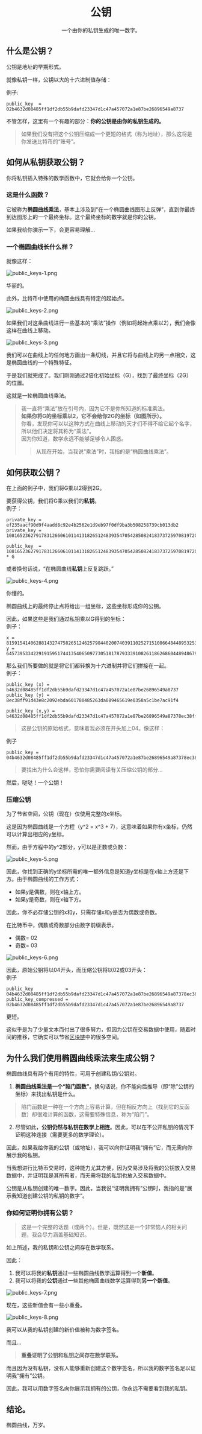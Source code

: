 # <center>公钥</center>
<center>一个由你的私钥生成的唯一数字。</center>

## 什么是公钥？
公钥是地址的早期形式。

就像私钥一样，公钥以大的十六进制值存储：

例子:
```
public_key  = 02b4632d08485ff1df2db55b9dafd23347d1c47a457072a1e87be26896549a8737
```

不管怎样，这里有一个有趣的部分：**你的公钥是由你的私钥生成的。**

>如果我们没有把这个公钥压缩成一个更短的格式（称为地址），那么这将是你发送比特币的“账号”。

## 如何从私钥获取公钥？
你将私钥插入特殊的数学函数中，它就会给你一个公钥。

### 这是什么函数？
它被称为**椭圆曲线乘法**，基本上涉及到“在一个椭圆曲线图形上反弹”，直到你最终到达图形上的一个最终坐标。这个最终坐标的数字就是你的公钥。

如果我给你演示一下，会更容易理解...

### 一个椭圆曲线长什么样？
就像这样：

![public_keys-1.png](img/public_keys-1%20(1).png)  

华丽的。

此外，比特币中使用的椭圆曲线具有特定的起始点。  

![public_keys-2.png](img/public_keys-2%20(1).png)  

如果我们对这条曲线进行一些基本的“乘法”操作（例如将起始点乘以2），我们会像这样在曲线上移动。  

![public_keys-3.png](img/public_keys-3%20(1).png)  

我们可以在曲线上的任何地方画出一条切线，并且它将与曲线上的另一点相交，这是椭圆曲线的一个特殊特征。

于是我们就完成了。我们刚刚通过2倍化初始坐标（G），找到了最终坐标（2G）的位置。

这就是一轮椭圆曲线乘法。
>我一直将“乘法”放在引号内，因为它不是你所知道的标准乘法。  
**如果你将G的坐标乘以2，它不会给你2G的坐标（如图所示）。**  
你看，发现你可以以这种方式在曲线上移动的天才们不得不给它起个名字，所以他们决定将其称为“乘法”。  
因为你知道，数学永远不能够足够令人困惑。  
>>从现在开始，当我说“乘法”时，我指的是“椭圆曲线乘法”。

## 如何获取公钥？
在上面的例子中，我们将G乘以2得到2G。

要获得公钥，我们将G乘以我们的**私钥**。  
例子：
```
private_key = ef235aacf90d9f4aadd8c92e4b2562e1d9eb97f0df9ba3b508258739cb013db2
private_key = 108165236279178312660610114131826512483935470542850824183737259708197206310322

public_key  = 108165236279178312660610114131826512483935470542850824183737259708197206310322 * G
```
或者换句话说，“在椭圆曲线**私钥**上反复跳跃。”  

![public_keys-4.png](img/public_keys-4%20(1).png)  

你懂的。

椭圆曲线上的最终停止点将给出一组坐标，这些坐标形成你的公钥。

因此，如果这些是我们通过私钥乘以G得到的坐标：  
例子：
```
x = 81591541406288143274758265124625798440200740391102527151086648448953253267255
y = 64573953342291915951744135406509773051817879333910826118626860448948679381492
```

那么我们所要做的就是将它们都转换为十六进制并将它们拼接在一起。  
例子：
```
public_key (x) = b4632d08485ff1df2db55b9dafd23347d1c47a457072a1e87be26896549a8737
public_key (y) = 8ec38ff91d43e8c2092ebda601780485263da089465619e0358a5c1be7ac91f4

public_key (x,y) = b4632d08485ff1df2db55b9dafd23347d1c47a457072a1e87be26896549a87378ec38ff91d43e8c2092ebda601780485263da089465619e0358a5c1be7ac91f4
```

>这是公钥的原始格式，意味着我必须在开头加上04。像这样：

例子
```
public_key = 04b4632d08485ff1df2db55b9dafd23347d1c47a457072a1e87be26896549a87378ec38ff91d43e8c2092ebda601780485263da089465619e0358a5c1be7ac91f4
```
>要找出为什么会这样，恐怕你需要阅读有关压缩公钥的部分...

然后，哒哒！一个公钥！

### 压缩公钥
为了节省空间，公钥（现在）仅使用完整的x坐标。

这是因为椭圆曲线是一个方程（y^2 = x^3 + 7），这意味着如果你有x坐标，仍然可以计算出相应的y坐标。

然而，由于方程中的y^2部分，y可以是正数或负数：

![public_keys-5.png](img/public_keys-5%20(1).png)

因此，你找到正确的y坐标所需的唯一额外信息是知道y坐标是在x轴上方还是下方。由于椭圆曲线的工作方式：

* 如果y是偶数，则在x轴上方。
* 如果y是奇数，则在x轴下方。  

因此，你不必存储公钥的x和y，只需存储x和y是否为偶数或奇数。

在比特币中，偶数或奇数部分由数字前缀表示。

* 偶数= 02
* 奇数= 03  

![public_keys-6.png](img/public_keys-6%20(1).png)

因此，原始公钥将以04开头，而压缩公钥将以02或03开头：  
例子
```
public_key            = 04b4632d08485ff1df2db55b9dafd23347d1c47a457072a1e87be26896549a87378ec38ff91d43e8c2092ebda601780485263da089465619e0358a5c1be7ac91f4
public_key_compressed = 02b4632d08485ff1df2db55b9dafd23347d1c47a457072a1e87be26896549a8737
```
更短。

这似乎是为了少量文本而付出了很多努力，但因为公钥在交易数据中使用，随着时间的推移，它确实可以节省[区块链](../../../How%20Bitcoin%20Works/2.Mining/1.Blockchain/Blockchain.md)中的很多空间。

## 为什么我们使用椭圆曲线乘法来生成公钥？
椭圆曲线具有两个有用的特性，可用于创建私钥/公钥对。

1. **椭圆曲线乘法是一个“陷门函数”**。换句话说，你不能向后推导（即“除”公钥的坐标）来找出私钥是什么。
>陷门函数是一种在一个方向上容易计算，但在相反方向上（找到它的反函数）却很难计算的函数，这需要特殊信息，称为“陷门”。

2. 尽管如此，**公钥仍然与私钥在数学上相连**。因此，可以在不公开私钥的情况下证明这种连接（需要更多的数学理论）。  

因此，如果我给你我的公钥（或地址），我可以向你证明我“拥有”它，而无需向你展示我的私钥。  

当我想进行比特币交易时，这种能力尤其方便，因为交易涉及将我的公钥放入交易数据中，并证明我是其所有者，而无需将我的私钥也放入交易数据中。  

公钥是从私钥创建的唯一数字。因此，当我说“证明我拥有”公钥时，我指的是“展示我知道创建公钥的私钥的数字”。  

### 你如何证明你拥有公钥？
>这是一个完整的话题（或两个）。但是，既然这是一个非常恼人的相关问题，我会尽力涵盖基础知识。

如上所述，我的私钥和公钥之间存在数学联系。

因此：

1. 我可以将我的**私钥**通过一些椭圆曲线数学运算得到一个**新值**。
2. 我可以将我的**公钥**通过一些其他椭圆曲线数学运算得到**另一个新值**。

![public_keys-7.png](img/public_keys-7%20(1).png)  

现在，这些新值会有一些小重叠。  

![public_keys-8.png](img/public_keys-8%20(1).png)  

我可以从我的私钥创建的新价值被称为数字签名。

而且…

>**重叠证明了公钥和私钥之间存在数学联系。**

而且因为没有私钥，没有人能够重新创建这个数字签名，所以我的数字签名足以证明我“拥有”公钥。

因此，我可以用数字签名向你展示我拥有的公钥，你永远不需要看到我的私钥。

## 结论。
椭圆曲线，万岁。